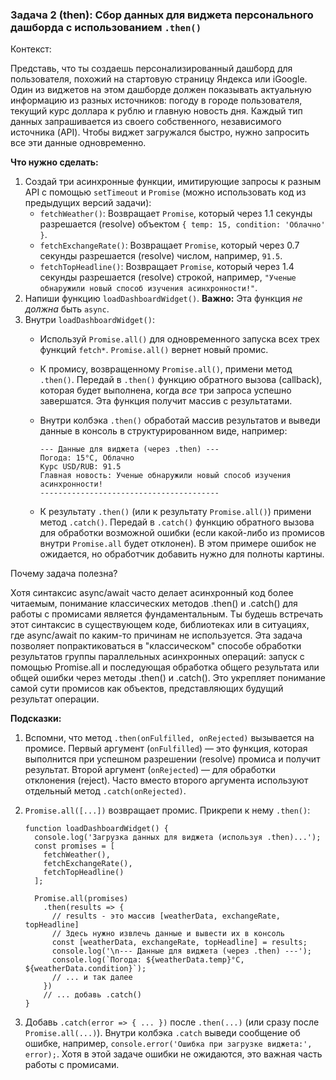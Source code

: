 ### **Задача 2 (then): Сбор данных для виджета персонального дашборда с использованием `.then()`**

Контекст:

Представь, что ты создаешь персонализированный дашборд для пользователя, похожий на стартовую страницу Яндекса или iGoogle. Один из виджетов на этом дашборде должен показывать актуальную информацию из разных источников: погоду в городе пользователя, текущий курс доллара к рублю и главную новость дня. Каждый тип данных запрашивается из своего собственного, независимого источника (API). Чтобы виджет загружался быстро, нужно запросить все эти данные одновременно.

**Что нужно сделать:**

1. Создай три асинхронные функции, имитирующие запросы к разным API с помощью `setTimeout` и `Promise` (можно использовать код из предыдущих версий задачи):
    - `fetchWeather()`: Возвращает `Promise`, который через 1.1 секунды разрешается (resolve) объектом `{ temp: 15, condition: 'Облачно' }`.
    - `fetchExchangeRate()`: Возвращает `Promise`, который через 0.7 секунды разрешается (resolve) числом, например, `91.5`.
    - `fetchTopHeadline()`: Возвращает `Promise`, который через 1.4 секунды разрешается (resolve) строкой, например, `"Ученые обнаружили новый способ изучения асинхронности!"`.
2. Напиши функцию `loadDashboardWidget()`. **Важно:** Эта функция *не должна* быть `async`.
3. Внутри `loadDashboardWidget()`:
    - Используй `Promise.all()` для одновременного запуска всех трех функций `fetch*`. `Promise.all()` вернет новый промис.
    - К промису, возвращенному `Promise.all()`, примени метод `.then()`. Передай в `.then()` функцию обратного вызова (callback), которая будет выполнена, когда *все* три запроса успешно завершатся. Эта функция получит массив с результатами.
    - Внутри колбэка `.then()` обработай массив результатов и выведи данные в консоль в структурированном виде, например:
        
        ```
        --- Данные для виджета (через .then) ---
        Погода: 15°C, Облачно
        Курс USD/RUB: 91.5
        Главная новость: Ученые обнаружили новый способ изучения асинхронности!
        ----------------------------------------
        
        ```
        
    - К результату `.then()` (или к результату `Promise.all()`) примени метод `.catch()`. Передай в `.catch()` функцию обратного вызова для обработки возможной ошибки (если какой-либо из промисов внутри `Promise.all` будет отклонен). В этом примере ошибок не ожидается, но обработчик добавить нужно для полноты картины.

Почему задача полезна?

Хотя синтаксис async/await часто делает асинхронный код более читаемым, понимание классических методов .then() и .catch() для работы с промисами является фундаментальным. Ты будешь встречать этот синтаксис в существующем коде, библиотеках или в ситуациях, где async/await по каким-то причинам не используется. Эта задача позволяет попрактиковаться в "классическом" способе обработки результатов группы параллельных асинхронных операций: запуск с помощью Promise.all и последующая обработка общего результата или общей ошибки через методы .then() и .catch(). Это укрепляет понимание самой сути промисов как объектов, представляющих будущий результат операции.

**Подсказки:**

1. Вспомни, что метод `.then(onFulfilled, onRejected)` вызывается на промисе. Первый аргумент (`onFulfilled`) — это функция, которая выполнится при успешном разрешении (resolve) промиса и получит результат. Второй аргумент (`onRejected`) — для обработки отклонения (reject). Часто вместо второго аргумента используют отдельный метод `.catch(onRejected)`.
2. `Promise.all([...])` возвращает промис. Прикрепи к нему `.then()`:
    
    ```
    function loadDashboardWidget() {
      console.log('Загрузка данных для виджета (используя .then)...');
      const promises = [
        fetchWeather(),
        fetchExchangeRate(),
        fetchTopHeadline()
      ];
    
      Promise.all(promises)
        .then(results => {
          // results - это массив [weatherData, exchangeRate, topHeadline]
          // Здесь нужно извлечь данные и вывести их в консоль
          const [weatherData, exchangeRate, topHeadline] = results;
          console.log('\n--- Данные для виджета (через .then) ---');
          console.log(`Погода: ${weatherData.temp}°C, ${weatherData.condition}`);
          // ... и так далее
        })
        // ... добавь .catch()
    }
    
    ```
    
3. Добавь `.catch(error => { ... })` после `.then(...)` (или сразу после `Promise.all(...)`). Внутри колбэка `.catch` выведи сообщение об ошибке, например, `console.error('Ошибка при загрузке виджета:', error);`. Хотя в этой задаче ошибки не ожидаются, это важная часть работы с промисами.